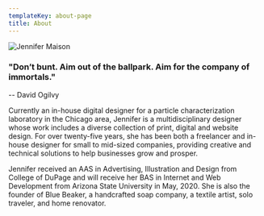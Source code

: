 ```yaml
---
templateKey: about-page
title: About
---
```

![Jennifer Maison](/img/jenny_maison_1200.jpg "Jennifer Maison - Full Stack Digital Designer and Website Developer")

### "Don’t bunt. Aim out of the ballpark. Aim for the company of immortals."

\-- David Ogilvy

Currently an in-house digital designer for a particle characterization laboratory in the Chicago area, Jennifer is a multidisciplinary designer whose work includes a diverse collection of print, digital and website design. For over twenty-five years, she has been both a freelancer and in-house designer for small to mid-sized companies, providing creative and technical solutions to help businesses grow and prosper.

Jennifer received an AAS in Advertising, Illustration and Design from College of DuPage and will receive her BAS in Internet and Web Development from Arizona State University in May, 2020. She is also the founder of Blue Beaker, a handcrafted soap company, a textile artist, solo traveler, and home renovator.
